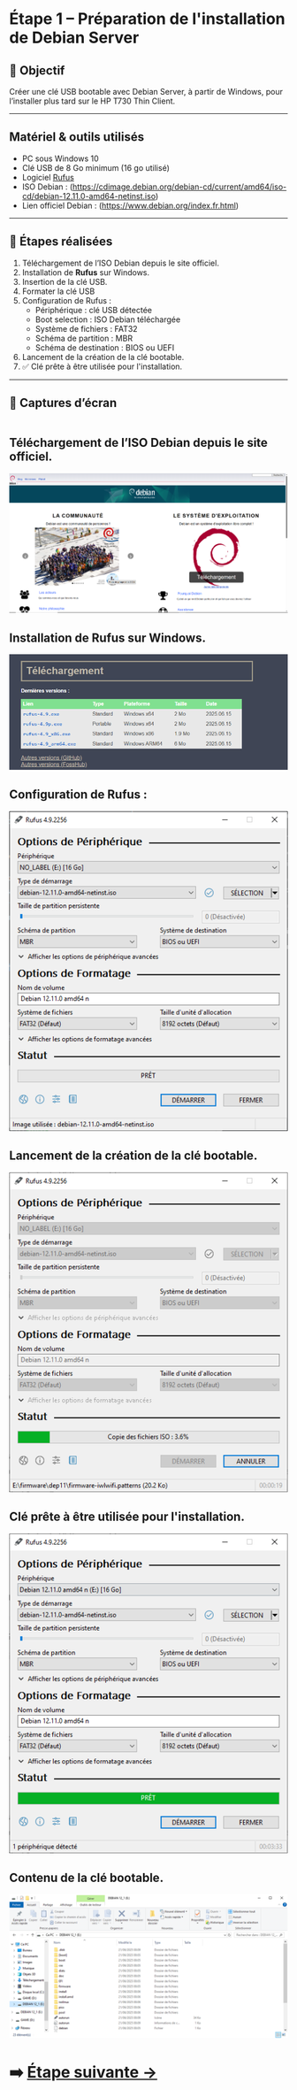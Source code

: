 # Étape 1 – Préparation de l'installation de Debian Server

## 🎯 Objectif
Créer une clé USB bootable avec Debian Server, à partir de Windows, pour l’installer plus tard sur le HP T730 Thin Client.

---

## Matériel & outils utilisés

- PC sous Windows 10
- Clé USB de 8 Go minimum (16 go utilisé)
- Logiciel [Rufus](https://rufus.ie)
- ISO Debian : (https://cdimage.debian.org/debian-cd/current/amd64/iso-cd/debian-12.11.0-amd64-netinst.iso)
- Lien officiel Debian : (https://www.debian.org/index.fr.html)

---

## 📝 Étapes réalisées

1. Téléchargement de l’ISO Debian depuis le site officiel.
2. Installation de **Rufus** sur Windows.
3. Insertion de la clé USB.
4. Formater la clé USB 
5. Configuration de Rufus :
   - Périphérique : clé USB détectée
   - Boot selection : ISO Debian téléchargée 
   - Système de fichiers : FAT32
   - Schéma de partition : MBR 
   - Schéma de destination : BIOS ou UEFI
6. Lancement de la création de la clé bootable.
7. ✅ Clé prête à être utilisée pour l'installation.

---

## 📸 Captures d’écran

> ```markdown

## Téléchargement de l’ISO Debian depuis le site officiel.
![Téléchargement de l’ISO Debian depuis le site officiel.](captures/site_debian_download.PNG)

## Installation de **Rufus** sur Windows.
![Installation de **Rufus** sur Windows.](captures/Rufus_download.PNG)

## Configuration de Rufus :
![Configuration de Rufus :](captures/rufus_iso_debian.PNG)

## Lancement de la création de la clé bootable.
![Lancement de la création de la clé bootable.](captures/installation.PNG)

## Clé prête à être utilisée pour l'installation.
![Clé prête à être utilisée pour l'installation.](captures/prêt.PNG)

## Contenu de la clé bootable.
![Contenu de la clé bootable.](captures/repertoire.PNG)


# ➡️ [Étape suivante →](./02-installation.md)


